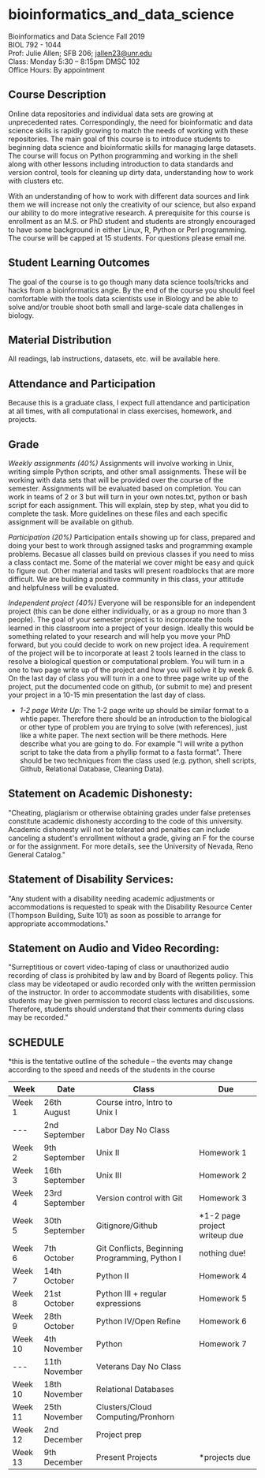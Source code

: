 # bioinformatics_and_data_science


Bioinformatics and Data Science Fall 2019    
BIOL 792 - 1044   
Prof: Julie Allen; SFB 206; jallen23@unr.edu   
Class: Monday 5:30 – 8:15pm DMSC 102   
Office Hours: By appointment    


## Course Description
Online data repositories and individual data sets are growing at unprecedented rates. Correspondingly, the need for bioinformatic and data science skills is rapidly growing to match the needs of working with these repositories. The main goal of this course is to introduce students to beginning data science and bioinformatic skills for managing large datasets. The course will focus on Python programming and working in the shell along with other lessons including introduction to data standards and version control, tools for cleaning up dirty data, understanding how to work with clusters etc. 

With an understanding of how to work with different data sources and link them we will increase not only the creativity of our science, but also expand our ability to do more integrative research. A prerequisite for this course is enrollment as an M.S. or PhD student and students are strongly encouraged to have some background in either Linux, R, Python or Perl programming. The course will be capped at 15 students.  For questions please email me. 

## Student Learning Outcomes
The goal of the course is to go though many data science tools/tricks and hacks from a bioinformatics angle.  By the end of the course you should feel comfortable with the tools data scientists use in Biology and be able to solve and/or trouble shoot both small and large-scale data challenges in biology. 

## Material Distribution
All readings, lab instructions, datasets, etc. will be available here. 

## Attendance and Participation
Because this is a graduate class, I expect full attendance and participation at all times, with all computational in class exercises, homework, and projects.

## Grade
_Weekly assignments (40%)_ Assignments will involve working in Unix, writing simple Python scripts, and other small assignments. These will be working with data sets that will be provided over the course of the semester. Assignments will be evaluated based on completion. You can work in teams of 2 or 3 but will turn in your own notes.txt, python or bash script for each assignment. This will explain, step by step, what you did to complete the task. More guidelines on these files and each specific assignment will be available on github. 

_Participation (20%)_ Participation entails showing up for class, prepared and doing your best to work through assigned tasks and programming example problems. Becasue all classes build on previous classes if you need to miss a class contact me.  Some of the material we cover might be easy and quick to figure out. Other material and tasks will present roadblocks that are more difficult. We are building a positive community in this class, your attitude and helpfulness will be evaluated. 

_Independent project (40%)_ Everyone will be responsible for an independent project (this can be done either individually, or as a group no more than 3 people). The goal of your semester project is to incorporate the tools learned in this classroom into a project of your design. Ideally this would be something related to your research and will help you move your PhD forward, but you could decide to work on new project idea. A requirement of the project will be to incorporate at least 2 tools learned in the class to resolve a biological question or computational problem. You will turn in a one to two page write up of the project and how you will solve it by week 6. On the last day of class you will turn in a one to three page write up of the project, put the documented code on github, (or submit to me) and present your project in a 10-15 min presentation the last day of class. 

  - _1-2 page Write Up:_  The 1-2 page write up should be similar format to a whtie paper. Therefore there should be an introduction to the biological or other type of problem you are trying to solve (with references), just like a white paper. The next section will be there methods. Here describe what you are going to do. For example "I will write a python script to take the data from a phyllip format to a fasta format". There should be two techniques from the class used (e.g. python, shell scripts, Github, Relational Database, Cleaning Data).


## Statement on Academic Dishonesty:
"Cheating, plagiarism or otherwise obtaining grades under false pretenses constitute academic dishonesty according to the code of this university. Academic dishonesty will not be tolerated and penalties can include canceling a student's enrollment without a grade, giving an F for the course or for the assignment. For more details, see the University of Nevada, Reno General Catalog."

## Statement of Disability Services:
"Any student with a disability needing academic adjustments or accommodations is requested to speak with the Disability Resource Center (Thompson Building, Suite 101) as soon as possible to arrange for appropriate accommodations."

## Statement on Audio and Video Recording:
"Surreptitious or covert video-taping of class or unauthorized audio recording of class is prohibited by law and by Board of Regents policy. This class may be videotaped or audio recorded only with the written permission of the instructor. In order to accommodate students with disabilities, some students may be given permission to record class lectures and discussions. Therefore, students should understand that their comments during class may be recorded."

## SCHEDULE
*this is the tentative outline of the schedule – the events may change according to the speed and needs of the students in the course

| Week    |  Date           |  Class                         |  Due          |
| ------- | --------------- | ------------------------------ | ------------- |
| Week 1  |	26th  August    | Course intro, Intro to Unix I  | 
| ---     |	2nd   September | Labor Day No Class             |    |
| Week 2  |	9th   September	|	Unix II                        |  Homework 1   |
| Week 3  |	16th  September	|	Unix III                       |  Homework 2   |
| Week 4  |	23rd  September	|	Version control with Git       |  Homework 3   | 
| Week 5  |	30th  September	|	Gitignore/Github               | *1-2 page project writeup due   
| Week 6  |	7th   October		|	Git Conflicts, Beginning Programming, Python I | nothing due!
| Week 7  |	14th  October	  | Python II                      | Homework 4 |
| Week 8  |	21st  October		|	Python III + regular expressions | Homework 5 |  
| Week 9  |	28th  October 	| Python IV/Open Refine       | Homework 6 |
| Week 10 | 4th   November  | Python                      | Homework 7 |
| ---   	| 11th  November 	|	Veterans Day No Class  
| Week 10	| 18th  November	|	Relational Databases  | 
| Week 11	| 25th  November	|	Clusters/Cloud Computing/Pronhorn | 
| Week 12	| 2nd   December	|	Project prep  
| Week 13 | 9th   December	|	Present Projects		          |   *projects due  



